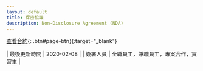 ```yaml
---
layout: default
title: 保密協議
description: Non-Disclosure Agreement (NDA)
---
```


[查看合約](){: .btn#page-btn}{:target="_blank"}

| 最後更新時間 | 2020-02-08 |
| 簽署人員 | 全職員工，兼職員工，專案合作，實習生 |
